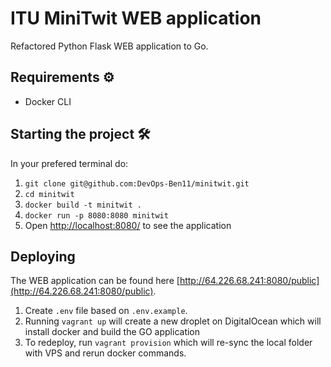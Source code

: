 # ITU MiniTwit WEB application

Refactored Python Flask WEB application to Go.

## Requirements ⚙️

- Docker CLI

## Starting the project 🛠

In your prefered terminal do:

1. `git clone git@github.com:DevOps-Ben11/minitwit.git`
2. `cd minitwit`
3. `docker build -t minitwit .`
4. `docker run -p 8080:8080 minitwit`
5. Open [http://localhost:8080/](http://localhost:8080/) to see the application

## Deploying
The WEB application can be found here [http://64.226.68.241:8080/public](http://64.226.68.241:8080/public).

1. Create `.env` file based on `.env.example`.
2. Running `vagrant up` will create a new droplet on DigitalOcean which will install docker and build the GO application
3. To redeploy, run `vagrant provision` which will re-sync the local folder with VPS and rerun docker commands.
